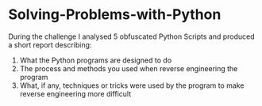 # Solving-Problems-with-Python
During the challenge I analysed 5 obfuscated Python Scripts and produced a short report describing:
1. What the Python programs are designed to do
2. The process and methods you used when reverse engineering the program
3. What, if any, techniques or tricks were used by the program to make reverse engineering more difficult

